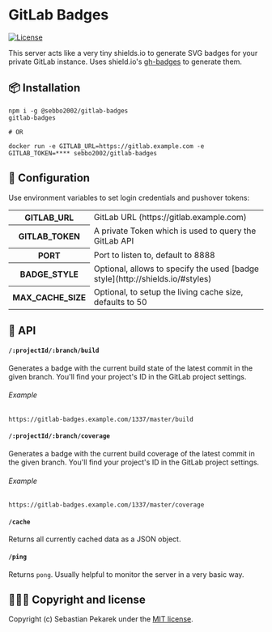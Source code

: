 # GitLab Badges

[![License](https://img.shields.io/badge/license-MIT-blue.svg?style=flat-square)](LICENSE)

This server acts like a very tiny shields.io to generate SVG badges for your private GitLab instance. Uses shield.io's [gh-badges](https://www.npmjs.com/package/gh-badges) to generate them.

## 📦 Installation

    npm i -g @sebbo2002/gitlab-badges
    gitlab-badges

    # OR

    docker run -e GITLAB_URL=https://gitlab.example.com -e GITLAB_TOKEN=**** sebbo2002/gitlab-badges

## 🔧 Configuration

Use environment variables to set login credentials and pushover tokens:

<table>
    <tr>
        <th scope="row">GITLAB_URL</td>
        <td>GitLab URL (https://gitlab.example.com)</td>
    </tr>
    <tr>
        <th scope="row">GITLAB_TOKEN</td>
        <td>A private Token which is used to query the GitLab API</td>
    </tr>
    <tr>
        <th scope="row">PORT</td>
        <td>Port to listen to, default to 8888</td>
    </tr>
    <tr>
        <th scope="row">BADGE_STYLE</td>
        <td>Optional, allows to specify the used [badge style](http://shields.io/#styles)</td>
    </tr>
    <tr>
        <th scope="row">MAX_CACHE_SIZE</td>
        <td>Optional, to setup the living cache size, defaults to 50</td>
    </tr>
</table>

## 📑 API

#### `/:projectId/:branch/build`

Generates a badge with the current build state of the latest commit in the given branch.
You'll find your project's ID in the GitLab project settings.

###### Example

```
https://gitlab-badges.example.com/1337/master/build
```

#### `/:projectId/:branch/coverage`

Generates a badge with the current build coverage of the latest commit in the given branch.
You'll find your project's ID in the GitLab project settings.

###### Example

```
https://gitlab-badges.example.com/1337/master/coverage
```

#### `/cache`

Returns all currently cached data as a JSON object.

#### `/ping`

Returns `pong`. Usually helpful to monitor the server in a very basic way.

## 🙆🏼‍♂️ Copyright and license

Copyright (c) Sebastian Pekarek under the [MIT license](LICENSE).
